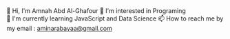 ## 
👋 Hi, I'm Amnah Abd Al-Ghafour 
👀 I'm interested in Programing  
🌱 I'm currently learning JavaScript and Data Science 
📫 How to reach me by my email : 
aminarabayaa@gmail.com 

<!--
**thawra332/thawra332** is a ✨ _special_ ✨ repository because its `README.md` (this file) appears on your GitHub profile.

Here are some ideas to get you started:

- 🔭 I’m currently working on ...
- 🌱 I’m currently learning ...
- 👯 I’m looking to collaborate on ...
- 🤔 I’m looking for help with ...
- 💬 Ask me about ...
- 📫 How to reach me: ...
- 😄 Pronouns: ...
- ⚡ Fun fact: ...
-->
